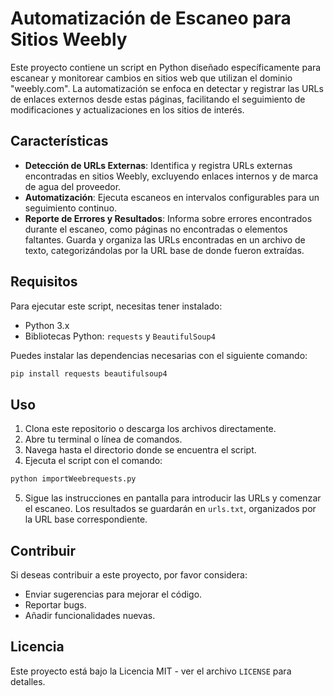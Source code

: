 # Automatización de Escaneo para Sitios Weebly

Este proyecto contiene un script en Python diseñado específicamente para escanear y monitorear cambios en sitios web que utilizan el dominio "weebly.com". La automatización se enfoca en detectar y registrar las URLs de enlaces externos desde estas páginas, facilitando el seguimiento de modificaciones y actualizaciones en los sitios de interés.

## Características

- **Detección de URLs Externas**: Identifica y registra URLs externas encontradas en sitios Weebly, excluyendo enlaces internos y de marca de agua del proveedor.
- **Automatización**: Ejecuta escaneos en intervalos configurables para un seguimiento continuo.
- **Reporte de Errores y Resultados**: Informa sobre errores encontrados durante el escaneo, como páginas no encontradas o elementos faltantes. Guarda y organiza las URLs encontradas en un archivo de texto, categorizándolas por la URL base de donde fueron extraídas.

## Requisitos

Para ejecutar este script, necesitas tener instalado:

- Python 3.x
- Bibliotecas Python: `requests` y `BeautifulSoup4`

Puedes instalar las dependencias necesarias con el siguiente comando:

```bash
pip install requests beautifulsoup4
```

## Uso

1. Clona este repositorio o descarga los archivos directamente.
2. Abre tu terminal o línea de comandos.
3. Navega hasta el directorio donde se encuentra el script.
4. Ejecuta el script con el comando:

```bash
python importWeebrequests.py
```

5. Sigue las instrucciones en pantalla para introducir las URLs y comenzar el escaneo. Los resultados se guardarán en `urls.txt`, organizados por la URL base correspondiente.

## Contribuir

Si deseas contribuir a este proyecto, por favor considera:

- Enviar sugerencias para mejorar el código.
- Reportar bugs.
- Añadir funcionalidades nuevas.

## Licencia

Este proyecto está bajo la Licencia MIT - ver el archivo `LICENSE` para detalles.
